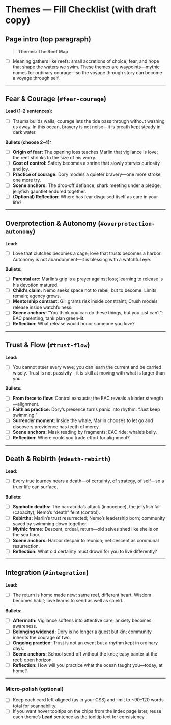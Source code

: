 # Themes — Fill Checklist (with draft copy)

## Page intro (top paragraph)

> **Themes: The Reef Map**
- [ ] Meaning gathers like reefs: small accretions of choice, fear, and hope that shape the waters we swim. These themes are waypoints—mythic names for ordinary courage—so the voyage through story can become a voyage through self.

---

## Fear & Courage (`#fear-courage`)

**Lead (1–2 sentences):**
- [ ] Trauma builds walls; courage lets the tide pass through without washing us away. In this ocean, bravery is not noise—it is breath kept steady in dark water.

**Bullets (choose 2–4):**
- [ ] **Origin of fear:** The opening loss teaches Marlin that vigilance is love; the reef shrinks to the size of his worry.
- [ ] **Cost of control:** Safety becomes a shrine that slowly starves curiosity and joy.
- [ ] **Practice of courage:** Dory models a quieter bravery—one more stroke, one more try.
- [ ] **Scene anchors:** The drop‑off defiance; shark meeting under a pledge; jellyfish gauntlet endured together.
- [ ] **(Optional) Reflection:** Where has fear disguised itself as care in your life?

---

## Overprotection & Autonomy (`#overprotection-autonomy`)

**Lead:**
- [ ] Love that clutches becomes a cage; love that trusts becomes a harbor. Autonomy is not abandonment—it is blessing with a watchful eye.

**Bullets:**
- [ ] **Parental arc:** Marlin’s grip is a prayer against loss; learning to release is his devotion matured.
- [ ] **Child’s claim:** Nemo seeks space not to rebel, but to become. Limits remain; agency grows.
- [ ] **Mentorship contrast:** Gill grants risk inside constraint; Crush models release inside watchfulness.
- [ ] **Scene anchors:** “You think you can do these things, but you just can’t”; EAC parenting; tank plan green‑lit.
- [ ] **Reflection:** What release would honor someone you love?

---

## Trust & Flow (`#trust-flow`)

**Lead:**
- [ ] You cannot steer every wave; you can learn the current and be carried wisely. Trust is not passivity—it is skill at moving with what is larger than you.

**Bullets:**
- [ ] **From force to flow:** Control exhausts; the EAC reveals a kinder strength—alignment.
- [ ] **Faith as practice:** Dory’s presence turns panic into rhythm: “Just keep swimming.”
- [ ] **Surrender moment:** Inside the whale, Marlin chooses to let go and discovers providence has teeth of mercy.
- [ ] **Scene anchors:** Mask reading by fragments; EAC ride; whale’s belly.
- [ ] **Reflection:** Where could you trade effort for alignment?

---

## Death & Rebirth (`#death-rebirth`)

**Lead:**
- [ ] Every true journey nears a death—of certainty, of strategy, of self—so a truer life can surface.

**Bullets:**
- [ ] **Symbolic deaths:** The barracuda’s attack (innocence), the jellyfish fall (capacity), Nemo’s “death” feint (control).
- [ ] **Rebirths:** Marlin’s trust resurrected; Nemo’s leadership born; community saved by swimming down together.
- [ ] **Mythic frame:** Descent, ordeal, return—old selves shed like shells on the sea floor.
- [ ] **Scene anchors:** Harbor despair to reunion; net descent as communal resurrection.
- [ ] **Reflection:** What old certainty must drown for you to live differently?

---

## Integration (`#integration`)

**Lead:**
- [ ] The return is home made new: same reef, different heart. Wisdom becomes habit; love learns to send as well as shield.

**Bullets:**
- [ ] **Aftermath:** Vigilance softens into attentive care; anxiety becomes awareness.
- [ ] **Belonging widened:** Dory is no longer a guest but kin; community inherits the courage of two.
- [ ] **Ongoing practice:** Trust is not an event but a rhythm kept in ordinary days.
- [ ] **Scene anchors:** School send‑off without the knot; easy banter at the reef; open horizon.
- [ ] **Reflection:** How will you practice what the ocean taught you—today, at home?

---

### Micro‑polish (optional)

- [ ] Keep each card left‑aligned (as in your CSS) and limit to \~90–120 words total for scannability.
- [ ] If you want hover tooltips on the chips from the Index page later, reuse each theme’s **Lead** sentence as the tooltip text for consistency.